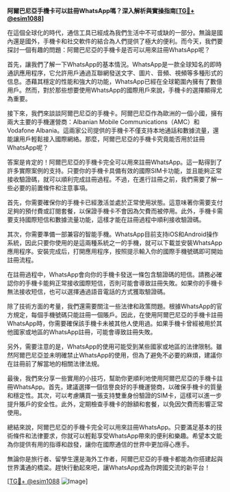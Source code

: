 **阿爾巴尼亞手機卡可以註冊WhatsApp嗎？深入解析與實操指南[[TG💪+ @esim1088](https://t.me/s/esim1088)]**

在這個全球化的時代，通信工具已經成為我們生活中不可或缺的一部分。無論是國內還是國外，手機卡和社交軟件的結合為人們提供了極大的便利。而今天，我們要探討一個有趣的問題：阿爾巴尼亞的手機卡是否可以用來註冊WhatsApp呢？

首先，讓我們了解一下WhatsApp的基本情況。WhatsApp是一款全球知名的即時通訊應用程序，它允許用戶通過互聯網發送文字、圖片、音頻、視頻等多種形式的信息。憑藉其穩定的性能和強大的功能，WhatsApp已經在全球範圍內擁有了數億用戶。然而，對於那些想要使用WhatsApp的國際用戶來說，手機卡的選擇顯得尤為重要。

接下來，我們來談談阿爾巴尼亞的手機卡。阿爾巴尼亞作為歐洲的一個小國，擁有兩大主要的手機運營商：Albanian Mobile Communications（AMC）和Vodafone Albania。這兩家公司提供的手機卡不僅支持本地通話和數據流量，還能讓用戶輕鬆接入國際網絡。那麼，阿爾巴尼亞的手機卡究竟能否用於註冊WhatsApp呢？

答案是肯定的！阿爾巴尼亞的手機卡完全可以用來註冊WhatsApp。這一點得到了許多實際案例的支持。只要你的手機卡具備有效的國際SIM卡功能，並且能夠正常接收驗證碼，就可以順利完成註冊過程。不過，在進行註冊之前，我們需要了解一些必要的前置條件和注意事項。

首先，你需要確保你的手機卡已經激活並處於正常使用狀態。這意味著你需要支付足夠的預付費或訂閱套餐，以保證手機卡不會因為欠費而被停用。此外，手機卡需要支持國際短信和數據流量功能，這樣才能在註冊過程中順利接收驗證碼。

其次，你需要準備一部兼容的智能手機。WhatsApp目前支持iOS和Android操作系統，因此只要你使用的是這兩種系統之一的手機，就可以下載並安裝WhatsApp應用程序。安裝完成后，打開應用程序，按照提示輸入你的國際手機號碼即可開始註冊流程。

在註冊過程中，WhatsApp會向你的手機卡發送一條包含驗證碼的短信。請務必確認你的手機卡能夠正常接收國際短信，否則可能會導致註冊失敗。如果你的手機卡無法接收短信，也可以選擇通過語音電話的方式獲取驗證碼。

除了技術方面的考量，我們還需要關注一些法律和政策問題。根據WhatsApp的官方規定，每個手機號碼只能註冊一個賬戶。因此，在使用阿爾巴尼亞的手機卡註冊WhatsApp時，你需要確保該手機卡未被其他人使用過。如果手機卡曾經被用於其他國家或地區的WhatsApp註冊，可能會導致註冊失敗。

另外，需要注意的是，WhatsApp的使用可能受到某些國家或地區的法律限制。雖然阿爾巴尼亞並未明確禁止WhatsApp的使用，但為了避免不必要的麻煩，建議你在註冊前了解當地的相關法律法規。

最後，我們來分享一些實用的小技巧，幫助你更順利地使用阿爾巴尼亞的手機卡註冊WhatsApp。首先，建議選擇一個信譽良好的手機運營商，以確保手機卡的質量和穩定性。其次，可以考慮購買一張支持雙重身份驗證的SIM卡，這樣可以進一步提升賬戶的安全性。此外，定期檢查手機卡的餘額和套餐，以免因欠費而影響正常使用。

總結來說，阿爾巴尼亞的手機卡完全可以用來註冊WhatsApp。只要滿足基本的技術條件和法律要求，你就可以輕鬆享受WhatsApp帶來的便利和樂趣。希望本文能為你提供有用的指導和啟發，讓你在國際通信的世界中更加得心應手。

無論你是旅行者、留學生還是海外工作者，阿爾巴尼亞的手機卡都能為你搭建起與世界溝通的橋梁。趕快行動起來吧，讓WhatsApp成為你跨國交流的新平台！

[[TG💪+ @esim1088](https://t.me/s/esim1088) ![Image](https://i.postimg.cc/4NQfJmqS/Snipaste-2025-05-13-00-14-12.png)]